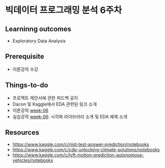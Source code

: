 # 빅데이터 프로그래밍 분석 6주차

## Learninng outcomes
- Exploratory Data Analysis


## Prerequisite
- 이론강의 수강




## Things-to-do
- 프로젝트 제안서에 관한 피드백 공지
- Dacon 및 Kaggle에서 EDA 관련된 링크 소개
- 이론강의 [week-06](https://github.com/yonsei-gsi-bigdata-2020-fall/Main/blob/master/lecture/week-06/week-06.pdf)
- 실습강의 [week-06](https://github.com/yonsei-gsi-bigdata-2020-fall/Main/blob/master/practice/week-06): 시각화 라이브러리 소개 및 EDA 예제 소개



## Resources
- https://www.kaggle.com/c/riiid-test-answer-prediction/notebooks
- https://www.kaggle.com/c/cdp-unlocking-climate-solutions/notebooks
- https://www.kaggle.com/c/lyft-motion-prediction-autonomous-vehicles/notebooks
